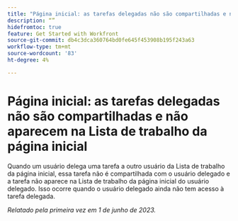 ```yaml
---
title: "Página inicial: as tarefas delegadas não são compartilhadas e não aparecem na Lista de trabalho da página inicial"
description: “”
hidefromtoc: true
feature: Get Started with Workfront
source-git-commit: db4c3dca360764bd0fe645f453908b195f243a63
workflow-type: tm+mt
source-wordcount: '83'
ht-degree: 4%

---
```



# Página inicial: as tarefas delegadas não são compartilhadas e não aparecem na Lista de trabalho da página inicial

Quando um usuário delega uma tarefa a outro usuário da Lista de trabalho da página inicial, essa tarefa não é compartilhada com o usuário delegado e a tarefa não aparece na Lista de trabalho da página inicial do usuário delegado. Isso ocorre quando o usuário delegado ainda não tem acesso à tarefa delegada.

_Relatado pela primeira vez em 1 de junho de 2023._
